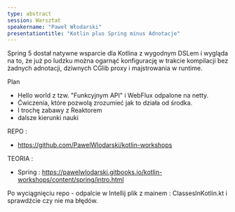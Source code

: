 ```yaml
---
type: abstract
session: Warsztat
speakername: "Paweł Włodarski"
presentationtitle: "Kotlin plus Spring minus Adnotacje"
---
```


Spring 5 dostał natywne wsparcie dla Kotlina z wygodnym DSLem i wygląda na to, że już po ludzku można ogarnąć konfigurację w trakcie kompilacji bez żadnych adnotacji, dziwnych CGlib proxy i majstrowania w runtime.

Plan 

* Hello world z tzw. "Funkcyjnym API" i WebFlux odpalone na netty.
* Ćwiczenia, które pozwolą zrozumieć jak to działa od środka.
* I trochę zabawy z Reaktorem
* dalsze kierunki nauki


REPO : 
* https://github.com/PawelWlodarski/kotlin-workshops

TEORIA :
* Spring : https://pawelwlodarski.gitbooks.io/kotlin-workshops/content/spring/intro.html


Po wyciągnięciu repo - odpalcie w Intellij plik z mainem : ClassesInKotlin.kt i sprawdźcie czy nie ma błędów.